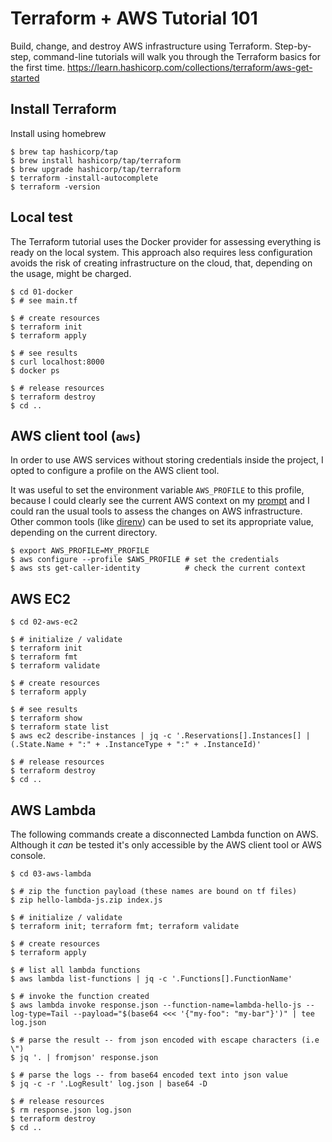 # Terraform + AWS Tutorial 101

Build, change, and destroy AWS infrastructure using Terraform. Step-by-step, command-line tutorials will walk you through the Terraform basics for the first time. https://learn.hashicorp.com/collections/terraform/aws-get-started

## Install Terraform

Install using homebrew
```shell
$ brew tap hashicorp/tap
$ brew install hashicorp/tap/terraform
$ brew upgrade hashicorp/tap/terraform
$ terraform -install-autocomplete
$ terraform -version
```

## Local test
The Terraform tutorial uses the Docker provider for assessing everything is
ready on the local system. This approach also requires less configuration
avoids the risk of creating infrastructure on the cloud, that, depending
on the usage, might be charged.

```shell
$ cd 01-docker
$ # see main.tf

$ # create resources
$ terraform init
$ terraform apply

$ # see results
$ curl localhost:8000
$ docker ps

$ # release resources
$ terraform destroy
$ cd ..
```

## AWS client tool (`aws`)
In order to use AWS services without storing credentials inside the project,
I opted to configure a profile on the AWS client tool.

It was useful to set the environment variable `AWS_PROFILE` to this profile,
because I could clearly see the current AWS context on my
[prompt](https://starship.rs/) and I could ran the usual tools to assess the
changes on AWS infrastructure. Other common tools (like
[direnv](https://direnv.net/#/)) can be used to set its appropriate value,
depending on the current directory.

```shell
$ export AWS_PROFILE=MY_PROFILE
$ aws configure --profile $AWS_PROFILE # set the credentials
$ aws sts get-caller-identity          # check the current context
```

## AWS EC2

```shell
$ cd 02-aws-ec2

$ # initialize / validate
$ terraform init
$ terraform fmt
$ terraform validate

$ # create resources
$ terraform apply

$ # see results
$ terraform show
$ terraform state list
$ aws ec2 describe-instances | jq -c '.Reservations[].Instances[] | (.State.Name + ":" + .InstanceType + ":" + .InstanceId)'

$ # release resources
$ terraform destroy
$ cd ..
```

## AWS Lambda
The following commands create a disconnected Lambda function on AWS. Although
it _can_ be tested it's only accessible by the AWS client tool or AWS console.

```shell
$ cd 03-aws-lambda

$ # zip the function payload (these names are bound on tf files)
$ zip hello-lambda-js.zip index.js

$ # initialize / validate
$ terraform init; terraform fmt; terraform validate

$ # create resources
$ terraform apply

$ # list all lambda functions
$ aws lambda list-functions | jq -c '.Functions[].FunctionName'

$ # invoke the function created
$ aws lambda invoke response.json --function-name=lambda-hello-js --log-type=Tail --payload="$(base64 <<< '{"my-foo": "my-bar"}')" | tee log.json

$ # parse the result -- from json encoded with escape characters (i.e \")
$ jq '. | fromjson' response.json

$ # parse the logs -- from base64 encoded text into json value
$ jq -c -r '.LogResult' log.json | base64 -D

$ # release resources
$ rm response.json log.json
$ terraform destroy
$ cd ..
```

